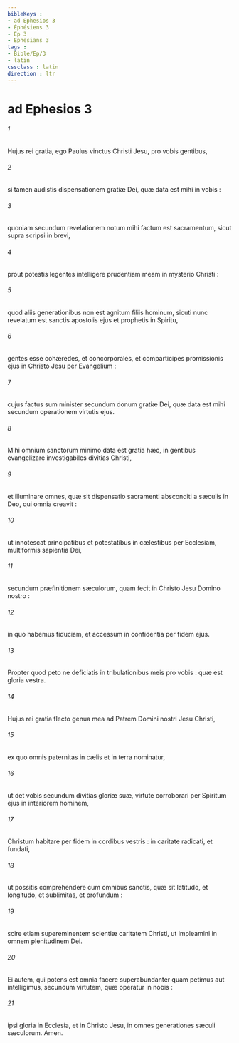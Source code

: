 ```yaml
---
bibleKeys : 
- ad Ephesios 3
- Éphésiens 3
- Ep 3
- Ephesians 3
tags : 
- Bible/Ep/3
- latin
cssclass : latin
direction : ltr
---
```


# ad Ephesios 3

###### 1
Hujus rei gratia, ego Paulus vinctus Christi Jesu, pro vobis gentibus,
###### 2
si tamen audistis dispensationem gratiæ Dei, quæ data est mihi in vobis :
###### 3
quoniam secundum revelationem notum mihi factum est sacramentum, sicut supra scripsi in brevi,
###### 4
prout potestis legentes intelligere prudentiam meam in mysterio Christi :
###### 5
quod aliis generationibus non est agnitum filiis hominum, sicuti nunc revelatum est sanctis apostolis ejus et prophetis in Spiritu,
###### 6
gentes esse cohæredes, et concorporales, et comparticipes promissionis ejus in Christo Jesu per Evangelium :
###### 7
cujus factus sum minister secundum donum gratiæ Dei, quæ data est mihi secundum operationem virtutis ejus.
###### 8
Mihi omnium sanctorum minimo data est gratia hæc, in gentibus evangelizare investigabiles divitias Christi,
###### 9
et illuminare omnes, quæ sit dispensatio sacramenti absconditi a sæculis in Deo, qui omnia creavit :
###### 10
ut innotescat principatibus et potestatibus in cælestibus per Ecclesiam, multiformis sapientia Dei,
###### 11
secundum præfinitionem sæculorum, quam fecit in Christo Jesu Domino nostro :
###### 12
in quo habemus fiduciam, et accessum in confidentia per fidem ejus.
###### 13
Propter quod peto ne deficiatis in tribulationibus meis pro vobis : quæ est gloria vestra.
###### 14
Hujus rei gratia flecto genua mea ad Patrem Domini nostri Jesu Christi,
###### 15
ex quo omnis paternitas in cælis et in terra nominatur,
###### 16
ut det vobis secundum divitias gloriæ suæ, virtute corroborari per Spiritum ejus in interiorem hominem,
###### 17
Christum habitare per fidem in cordibus vestris : in caritate radicati, et fundati,
###### 18
ut possitis comprehendere cum omnibus sanctis, quæ sit latitudo, et longitudo, et sublimitas, et profundum :
###### 19
scire etiam supereminentem scientiæ caritatem Christi, ut impleamini in omnem plenitudinem Dei.
###### 20
Ei autem, qui potens est omnia facere superabundanter quam petimus aut intelligimus, secundum virtutem, quæ operatur in nobis :
###### 21
ipsi gloria in Ecclesia, et in Christo Jesu, in omnes generationes sæculi sæculorum. Amen.
